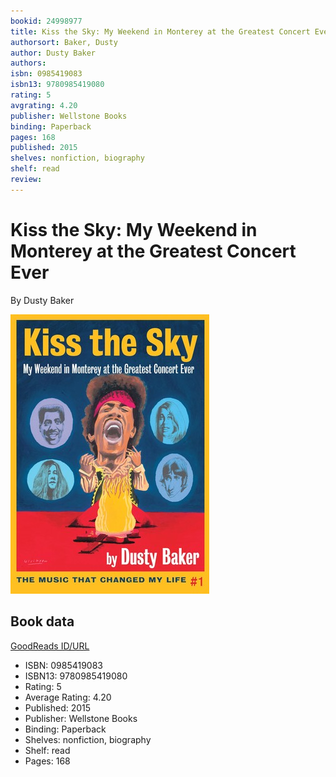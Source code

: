 ```yaml
---
bookid: 24998977
title: Kiss the Sky: My Weekend in Monterey at the Greatest Concert Ever
authorsort: Baker, Dusty
author: Dusty Baker
authors: 
isbn: 0985419083
isbn13: 9780985419080
rating: 5
avgrating: 4.20
publisher: Wellstone Books
binding: Paperback
pages: 168
published: 2015
shelves: nonfiction, biography
shelf: read
review: 
---
```


# Kiss the Sky: My Weekend in Monterey at the Greatest Concert Ever

By Dusty Baker

![](../../assets/bookcovers/1442968126l/24998977._SX318_.jpg)

## Book data

[GoodReads ID/URL](https://www.goodreads.com/book/show/24998977)

- ISBN: 0985419083
- ISBN13: 9780985419080
- Rating: 5
- Average Rating: 4.20
- Published: 2015
- Publisher: Wellstone Books
- Binding: Paperback
- Shelves: nonfiction, biography
- Shelf: read
- Pages: 168

